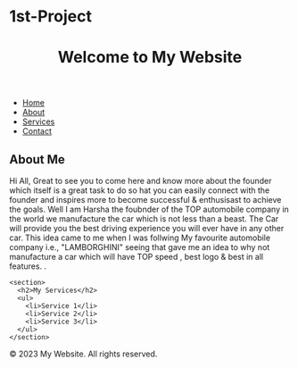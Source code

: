 # 1st-Project
<!DOCTYPE html>
<html>
<head>
  <title>My Website</title>
  <link rel="stylesheet" type="text/css" href="styles.css">
</head>
<body>
  <header>
    <h1>Welcome to My Website</h1>
  </header>

  <nav>
    <ul>
      <li><a href="#">Home</a></li>
      <li><a href="#">About</a></li>
      <li><a href="#">Services</a></li>
      <li><a href="#">Contact</a></li>
    </ul>
  </nav>

  <main>
    <section>
      <h2>About Me</h2>
      <p>Hi All,
Great to see you to come here and know more about the founder which itself is a great task to do so hat you can easily connect with the founder and inspires more to become successful & enthusisast to achieve the goals. Well I am Harsha the foubnder of the TOP automobile company in the world we manufacture the car which is not less than a beast. The Car will provide you the best driving experience you will ever have in any other car. This idea came to me when I was follwing My favourite automobile company i.e., "LAMBORGHINI" seeing that gave me an idea to why not manufacture a car which will have TOP speed , best logo & best in all features.  .</p>
    </section>

    <section>
      <h2>My Services</h2>
      <ul>
        <li>Service 1</li>
        <li>Service 2</li>
        <li>Service 3</li>
      </ul>
    </section>
  </main>

  <footer>
    <p>© 2023 My Website. All rights reserved.</p>
  </footer>
</body>
</html>
